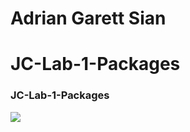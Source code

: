 <h1> Adrian Garett Sian</h1>
<h1>JC-Lab-1-Packages</h1>

### JC-Lab-1-Packages

<img src="https://github.com/garett09/JC-Lab-1-Packages/blob/b01cfb40809288dcff6552e71e729b26f9ba6d08/img/Screenshot%202025-07-31%20at%201.50.48%E2%80%AFPM.png"/>